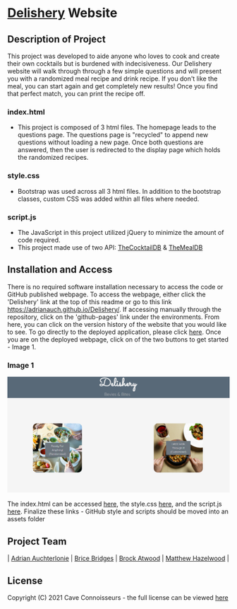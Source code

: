 # [Delishery](https://adrianauch.github.io/Delishery/) Website

## Description of Project

This project was developed to aide anyone who loves to cook and create their own cocktails but is burdened with indecisiveness. Our Delishery website will walk through through a few simple questions and will present you with a randomized meal recipe and drink recipe. If you don't like the meal, you can start again and get completely new results! Once you find that perfect match, you can print the recipe off.

### index.html

- This project is composed of 3 html files. The homepage leads to the questions page. The questions page is "recycled" to append new questions without loading a new page. Once both questions are answered, then the user is redirected to the display page which holds the randomized recipes.

### style.css

- Bootstrap was used across all 3 html files. In addition to the bootstrap classes, custom CSS was added within all files where needed.

### script.js

- The JavaScript in this project utilized jQuery to minimize the amount of code required.
- This project made use of two API: [TheCocktailDB](https://www.thecocktaildb.com/api.php) & [TheMealDB](https://www.themealdb.com/api.php)

## Installation and Access

There is no required software installation necessary to access the code or GitHub published webpage. To access the webpage, either click the 'Delishery' link at the top of this readme or go to this link https://adrianauch.github.io/Delishery/. If accessing manually through the repository, click on the 'github-pages' link under the environments. From here, you can click on the version history of the website that you would like to see. To go directly to the deployed application, please click [here](https://adrianauch.github.io/Delishery/). Once you are on the deployed webpage, click on of the two buttons to get started - Image 1.

### Image 1

![Website Screenshot](./Assets/Images/websiteScreenshot.PNG)

The index.html can be accessed [here](index.html), the style.css [here](./Assets/CSS/style.css), and the script.js [here](./JS/script.js).
Finalize these links - GitHub style and scripts should be moved into an assets folder

## Project Team

| [Adrian Auchterlonie](https://github.com/adrianauch) | [Brice Bridges](https://github.com/bcbridges) | [Brock Atwood](https://github.com/BrockAtwood) | [Matthew Hazelwood](https://github.com/Matthew-Hazelwood) |

## License

Copyright (C) 2021 Cave Connoisseurs - the full license can be viewed [here](license.txt)
